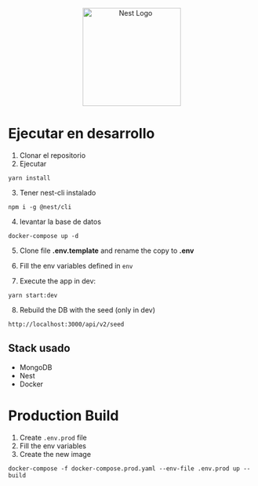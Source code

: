 <p align="center">
  <a href="http://nestjs.com/" target="blank"><img src="https://nestjs.com/img/logo-small.svg" width="200" alt="Nest Logo" /></a>
</p>

# Ejecutar en desarrollo
1. Clonar el repositorio
2. Ejecutar 
```
yarn install
```
3. Tener nest-cli instalado
```
npm i -g @nest/cli
```
4. levantar la base de datos
```
docker-compose up -d
```
5. Clone file __.env.template__ and rename the copy to __.env__

6. Fill the env variables defined in ```env```

7. Execute the app in dev:
```
yarn start:dev
```

8. Rebuild the DB with the seed (only in dev)
```
http://localhost:3000/api/v2/seed
```

## Stack usado
* MongoDB
* Nest
* Docker

 # Production Build
 1. Create ```.env.prod``` file
 2. Fill the env variables
 3. Create the new image
 ```
docker-compose -f docker-compose.prod.yaml --env-file .env.prod up --build
 ```